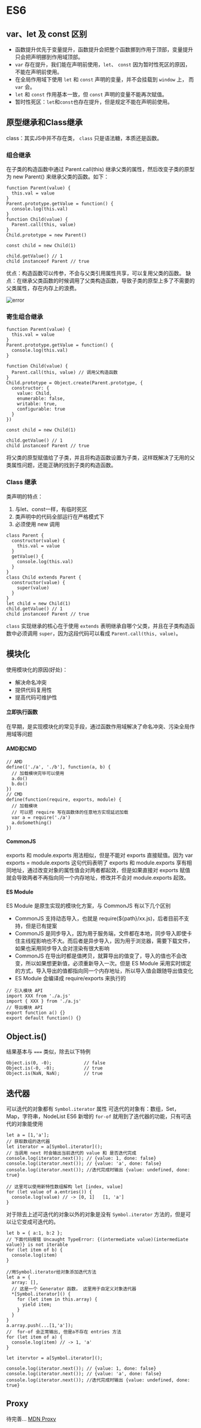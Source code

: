 # ES6
## var、let 及 const 区别
* 函数提升优先于变量提升，函数提升会把整个函数挪到作用于顶部，变量提升只会把声明挪到作用域顶部。
* `var` 存在提升，我们能在声明前使用，`let`、 `const` 因为暂时性死区的原因，不能在声明前使用。
* 在全局作用域下使用 `let` 和 `const` 声明的变量，并不会挂载到 `window` 上， 而 `var` 会。
* `let` 和 `const` 作用基本一致，但 `const` 声明的变量不能再次赋值。 
* 暂时性死区：`let`和`const`也存在提升，但是规定不能在声明前使用。

## 原型继承和Class继承
class：其实JS中并不存在类， `class` 只是语法糖，本质还是函数。
### 组合继承
在子类的构造函数中通过 Parent.call(this) 继承父类的属性，然后改变子类的原型为 new Parent() 来继承父类的函数。如下：
```
function Parent(value) {
  this.val = value
}
Parent.prototype.getValue = function() {
  console.log(this.val)
}
function Child(value) {
  Parent.call(this, value)
}
Child.prototype = new Parent()

const child = new Child(1)

child.getValue() // 1
child instanceof Parent // true
```
优点：构造函数可以传参，不会与父类引用属性共享，可以复用父类的函数。
缺点：在继承父类函数的时候调用了父类构造函数，导致子类的原型上多了不需要的父类属性，存在内存上的浪费。

![error](https://raw.githubusercontent.com/ht1131589588/web-library/master/image/68747470733a2f2f757365722d676f6c642d63646e2e786974752e696f2f323031382f332f31332f31363231653861.png)

### 寄生组合继承
```
function Parent(value) {
  this.val = value
}
Parent.prototype.getValue = function() {
  console.log(this.val)
}

function Child(value) {
  Parent.call(this, value) // 调用父构造函数
}
Child.prototype = Object.create(Parent.prototype, {
  constructor: {
    value: Child,
    enumerable: false,
    writable: true,
    configurable: true
  }
})

const child = new Child(1)

child.getValue() // 1
child instanceof Parent // true
```
将父类的原型赋值给了子类，并且将构造函数设置为子类，这样既解决了无用的父类属性问题，还能正确的找到子类的构造函数。

### Class 继承
类声明的特点：
1. 与let、const一样，有临时死区
2. 类声明中的代码全部运行在严格模式下
3. 必须使用 new 调用
```
class Parent {
  constructor(value) {
    this.val = value
  }
  getValue() {
    console.log(this.val)
  }
}
class Child extends Parent {
  constructor(value) {
    super(value)
  }
}
let child = new Child(1)
child.getValue() // 1
child instanceof Parent // true
```
`class` 实现继承的核心在于使用 `extends` 表明继承自哪个父类，并且在子类构造函数中必须调用 `super`，因为这段代码可以看成 `Parent.call(this, value)`。

## 模块化
使用模块化的原因(好处)：
* 解决命名冲突
* 提供代码复用性
* 提高代码可维护性

#### 立即执行函数
在早期，是实现模块化的常见手段，通过函数作用域解决了命名冲突、污染全局作用域等问题

#### AMD和CMD
```
// AMD
define(['./a', './b'], function(a, b) {
  // 加载模块完毕可以使用
  a.do()
  b.do()
})
// CMD
define(function(require, exports, module) {
  // 加载模块
  // 可以把 require 写在函数体的任意地方实现延迟加载
  var a = require('./a')
  a.doSomething()
})
```

#### CommonJS 
exports 和 module.exports 用法相似，但是不能对 exports 直接赋值。因为 var exports = module.exports 这句代码表明了 exports 和 module.exports 享有相同地址，通过改变对象的属性值会对两者都起效，但是如果直接对 exports 赋值就会导致两者不再指向同一个内存地址，修改并不会对 module.exports 起效。

#### ES Module
ES Module 是原生实现的模块化方案，与 CommonJS 有以下几个区别
* CommonJS 支持动态导入，也就是 require(${path}/xx.js)，后者目前不支持，但是已有提案
* CommonJS 是同步导入，因为用于服务端，文件都在本地，同步导入即使卡住主线程影响也不大。而后者是异步导入，因为用于浏览器，需要下载文件，如果也采用同步导入会对渲染有很大影响
* CommonJS 在导出时都是值拷贝，就算导出的值变了，导入的值也不会改变，所以如果想更新值，必须重新导入一次。但是 ES Module 采用实时绑定的方式，导入导出的值都指向同一个内存地址，所以导入值会跟随导出值变化
* ES Module 会编译成 require/exports 来执行的

```
// 引入模块 API
import XXX from './a.js'
import { XXX } from './a.js'
// 导出模块 API
export function a() {}
export default function() {}
```

## Object.is()
结果基本与 `===` 类似，除去以下特例
```
Object.is(0, -0);            // false
Object.is(-0, -0);           // true
Object.is(NaN, NaN);         // true
```

## 迭代器
可以迭代的对象都有 `Symbol.iterator` 属性
可迭代的对象有：数组，Set，Map，字符串，NodeList
ES6 新增的 `for-of` 就用到了迭代器的功能，只有可迭代的对象能使用
```
let a = [1,'a'];
// 获取数组的迭代器
let iterator = a[Symbol.iterator]();
// 当调用 next 时会输出当前迭代的 value 和 是否迭代完成
console.log(iterator.next()); // {value: 1, done: false}
console.log(iterator.next()); // {value: 'a', done: false}
console.log(iterator.next()); //迭代完成时输出 {value: undefined, done: true}

// 这里可以使用新特性数组解构 let [index, value]
for (let value of a.entries()) {
  console.log(value) // -> [0, 1]   [1, 'a']
}
```

对于除去上述可迭代的对象以外的对象是没有 `Symbol.iterator` 方法的，但是可以让它变成可迭代的。
```
let b = { a:1, b:2 };
// 下面代码报错 Uncaught TypeError: {(intermediate value)(intermediate value)} is not iterable
for (let item of b) {
  console.log(item)
}

//用Symbol.iterator给对象添加迭代方法 
let a = {
  array: [],
  // 这是一个 Generator 函数， 这里用于自定义对象迭代器
  *[Symbol.iterator]() {
    for (let item in this.array) {
      yield item;
    }
  }
}
a.array.push(...[1,'a']);
//  for-of 会正常输出, 但是a不存在 entries 方法
for (let item of a) {
  console.log(item) // -> 1, 'a'
}

let itervtor = a[Symbol.iterator]();

console.log(iterator.next()); // {value: 1, done: false}
console.log(iterator.next()); // {value: 'a', done: false}
console.log(iterator.next()); //迭代完成时输出 {value: undefined, done: true}
```

## Proxy 
待完善...
[MDN Proxy](https://developer.mozilla.org/zh-CN/docs/Web/JavaScript/Reference/Global_Objects/Proxy)
